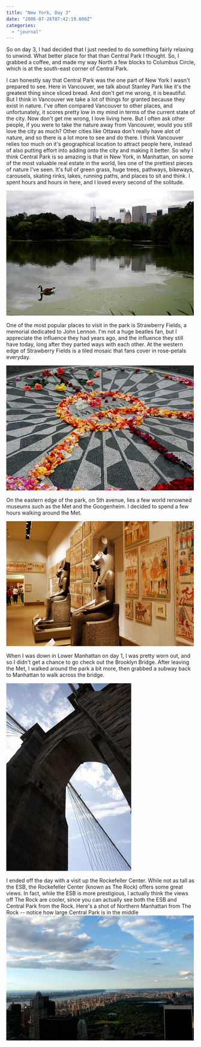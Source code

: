 ```yaml
---
title: "New York, Day 3"
date: "2006-07-26T07:42:19.000Z"
categories: 
  - "journal"
---
```


So on day 3, I had decided that I just needed to do something fairly relaxing to unwind. What better place for that than Central Park I thought. So, I grabbed a coffee, and made my way North a few blocks to Columbus Circle, which is at the south-east corner of Central Park.

I can honestly say that Central Park was the one part of New York I wasn't prepared to see. Here in Vancouver, we talk about Stanley Park like it's the greatest thing since sliced bread. And don't get me wrong, it is beautiful. But I think in Vancouver we take a lot of things for granted because they exist in nature. I've often compared Vancouver to other places, and unfortunately, it scores pretty low in my mind in terms of the current state of the city. Now don't get me wrong, I love living here. But I often ask other people, if you were to take the nature away from Vancouver, would you still love the city as much? Other cities like Ottawa don't really have alot of nature, and so there is a lot more to see and do there. I think Vancouver relies too much on it's geographical location to attract people here, instead of also putting effort into adding onto the city and making it better. So why I think Central Park is so amazing is that in New York, in Manhattan, on some of the most valuable real estate in the world, lies one of the prettiest pieces of nature I've seen. It's full of green grass, huge trees, pathways, bikeways, carousels, skating rinks, lakes, running paths, and places to sit and think. I spent hours and hours in here, and I loved every second of the solitude.

[![CentralPark4](images/198200950_298a90f4e5.jpg)](http://www.flickr.com/photos/duanestorey/198200950/)

One of the most popular places to visit in the park is Strawberry Fields, a memorial dedicated to John Lennon. I'm not a huge beatles fan, but I appreciate the influence they had years ago, and the influence they still have today, long after they parted ways with each other. At the western edge of Strawberry Fields is a tiled mosaic that fans cover in rose-petals everyday.

[![Imagine](images/197856669_07c09e1570.jpg)](http://www.flickr.com/photos/duanestorey/197856669/)

On the eastern edge of the park, on 5th avenue, lies a few world renowned museums such as the Met and the Googenheim. I decided to spend a few hours walking around the Met.

[![Met1](images/198201028_f0448589ea.jpg)](http://www.flickr.com/photos/duanestorey/198201028/)

When I was down in Lower Manhattan on day 1, I was pretty worn out, and so I didn't get a chance to go check out the Brooklyn Bridge. After leaving the Met, I walked around the park a bit more, then grabbed a subway back to Manhattan to walk across the bridge.

[![BrooklynBridge](images/197856312_eaa7bd276f.jpg)](http://www.flickr.com/photos/duanestorey/197856312/)

I ended off the day with a visit up the Rockefeller Center. While not as tall as the ESB, the Rockefeller Center (known as The Rock) offers some great views. In fact, while the ESB is more prestigious, I actually think the views off The Rock are cooler, since you can actually see both the ESB and Central Park from the Rock. Here's a shot of Northern Manhattan from The Rock -- notice how large Central Park is in the middle [![Rock2](images/197856734_51a1cfa55d.jpg)](http://www.flickr.com/photos/duanestorey/197856734/)

